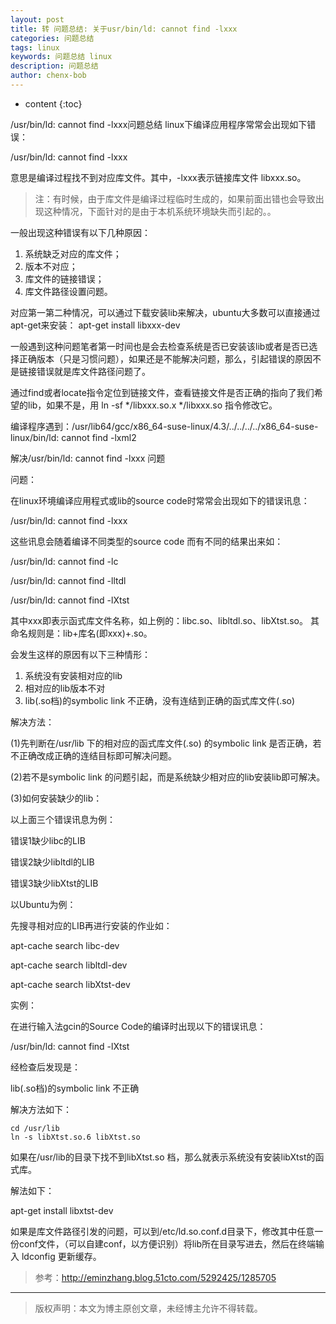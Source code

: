 ```yaml
---
layout: post
title: 转 问题总结: 关于usr/bin/ld: cannot find -lxxx
categories: 问题总结
tags: linux
keywords: 问题总结 linux
description: 问题总结
author: chenx-bob
---
```


* content
{:toc}



/usr/bin/ld: cannot find -lxxx问题总结
linux下编译应用程序常常会出现如下错误：

  /usr/bin/ld: cannot find -lxxx

意思是编译过程找不到对应库文件。其中，-lxxx表示链接库文件 libxxx.so。
 
>注：有时候，由于库文件是编译过程临时生成的，如果前面出错也会导致出现这种情况，下面针对的是由于本机系统环境缺失而引起的。。
	   




一般出现这种错误有以下几种原因：
	   
1. 系统缺乏对应的库文件；
2. 版本不对应；
3. 库文件的链接错误；
4. 库文件路径设置问题。

对应第一第二种情况，可以通过下载安装lib来解决，ubuntu大多数可以直接通过apt-get来安装：
apt-get install libxxx-dev

一般遇到这种问题笔者第一时间也是会去检查系统是否已安装该lib或者是否已选择正确版本（只是习惯问题），如果还是不能解决问题，那么，引起错误的原因不是链接错误就是库文件路径问题了。
	   
  通过find或者locate指令定位到链接文件，查看链接文件是否正确的指向了我们希望的lib，如果不是，用 ln -sf */libxxx.so.x */libxxx.so 指令修改它。


编译程序遇到：/usr/lib64/gcc/x86_64-suse-linux/4.3/../../../../x86_64-suse-linux/bin/ld: cannot find -lxml2

解决/usr/bin/ld: cannot find -lxxx 问题

问题：

在linux环境编译应用程式或lib的source code时常常会出现如下的错误讯息：

/usr/bin/ld: cannot find -lxxx 

这些讯息会随着编译不同类型的source code 而有不同的结果出来如：

/usr/bin/ld: cannot find -lc 

/usr/bin/ld: cannot find -lltdl 

/usr/bin/ld: cannot find -lXtst 

其中xxx即表示函式库文件名称，如上例的：libc.so、libltdl.so、libXtst.so。
其命名规则是：lib+库名(即xxx)+.so。

会发生这样的原因有以下三种情形：

1. 系统没有安装相对应的lib
2. 相对应的lib版本不对
3. lib(.so档)的symbolic link 不正确，没有连结到正确的函式库文件(.so)


解决方法：

(1)先判断在/usr/lib 下的相对应的函式库文件(.so) 的symbolic link 是否正确，若不正确改成正确的连结目标即可解决问题。

(2)若不是symbolic link 的问题引起，而是系统缺少相对应的lib安装lib即可解决。

(3)如何安装缺少的lib：

以上面三个错误讯息为例：

错误1缺少libc的LIB

错误2缺少libltdl的LIB

错误3缺少libXtst的LIB 

以Ubuntu为例：

先搜寻相对应的LIB再进行安装的作业如：

apt-cache search libc-dev

apt-cache search libltdl-dev 

apt-cache search libXtst-dev

实例：

在进行输入法gcin的Source Code的编译时出现以下的错误讯息：

/usr/bin/ld: cannot find -lXtst

经检查后发现是：

lib(.so档)的symbolic link 不正确

解决方法如下：

```
cd /usr/lib
ln -s libXtst.so.6 libXtst.so
```

如果在/usr/lib的目录下找不到libXtst.so 档，那么就表示系统没有安装libXtst的函式库。

解法如下：

apt-get install libxtst-dev

如果是库文件路径引发的问题，可以到/etc/ld.so.conf.d目录下，修改其中任意一份conf文件，（可以自建conf，以方便识别）将lib所在目录写进去，然后在终端输入 ldconfig 更新缓存。



>参考：http://eminzhang.blog.51cto.com/5292425/1285705

  
  ------
  

  
> 版权声明：本文为博主原创文章，未经博主允许不得转载。